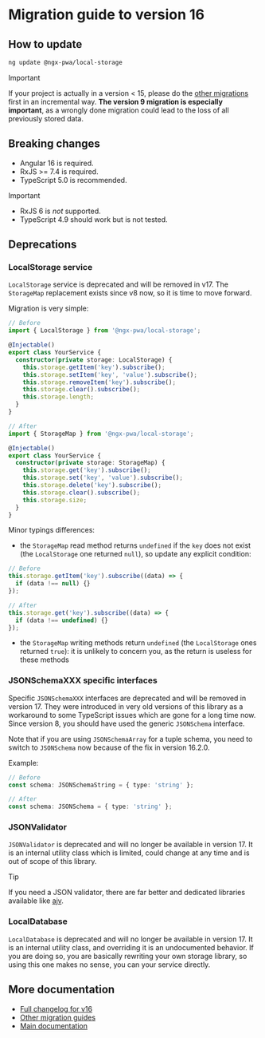 # Migration guide to version 16

## How to update

```bash
ng update @ngx-pwa/local-storage
```

> [!IMPORTANT]
> If your project is actually in a version < 15, please do the [other migrations](../MIGRATION.md) first in an incremental way. **The version 9 migration is especially important**, as a wrongly done migration could lead to the loss of all previously stored data.

## Breaking changes

- Angular 16 is required.
- RxJS >= 7.4 is required.
- TypeScript 5.0 is recommended.

> [!IMPORTANT]
> - RxJS 6 is *not* supported.
> - TypeScript 4.9 should work but is not tested.

## Deprecations

### LocalStorage service

`LocalStorage` service is deprecated and will be removed in v17. The `StorageMap` replacement exists since v8 now, so it is time to move forward.

Migration is very simple:

```typescript
// Before
import { LocalStorage } from '@ngx-pwa/local-storage';

@Injectable()
export class YourService {
  constructor(private storage: LocalStorage) {
    this.storage.getItem('key').subscribe();
    this.storage.setItem('key', 'value').subscribe();
    this.storage.removeItem('key').subscribe();
    this.storage.clear().subscribe();
    this.storage.length;
  }
}

// After
import { StorageMap } from '@ngx-pwa/local-storage';

@Injectable()
export class YourService {
  constructor(private storage: StorageMap) {
    this.storage.get('key').subscribe();
    this.storage.set('key', 'value').subscribe();
    this.storage.delete('key').subscribe();
    this.storage.clear().subscribe();
    this.storage.size;
  }
}
```

Minor typings differences:
- the `StorageMap` read method returns `undefined` if the `key` does not exist (the `LocalStorage` one returned `null`), so update any explicit condition:
```typescript
// Before
this.storage.getItem('key').subscribe((data) => {
  if (data !== null) {}
});

// After
this.storage.get('key').subscribe((data) => {
  if (data !== undefined) {}
});
```
- the `StorageMap` writing methods return `undefined` (the `LocalStorage` ones returned `true`): it is unlikely to concern you, as the return is useless for these methods

### JSONSchemaXXX specific interfaces

Specific `JSONSchemaXXX` interfaces are deprecated and will be removed in version 17. They were introduced in very old versions of this library as a workaround to some TypeScript issues which are gone for a long time now. Since version 8, you should have used the generic `JSONSchema` interface.

Note that if you are using `JSONSchemaArray` for a tuple schema, you need to switch to `JSONSchema` now because of the fix in version 16.2.0.

Example:
```typescript
// Before
const schema: JSONSchemaString = { type: 'string' };

// After
const schema: JSONSchema = { type: 'string' };
```

### JSONValidator

`JSONValidator` is deprecated and will no longer be available in version 17. It is an internal utility class which is limited, could change at any time and is out of scope of this library.

> [!TIP]
> If you need a JSON validator, there are far better and dedicated libraries available like [ajv](https://ajv.js.org/).

### LocalDatabase

`LocalDatabase` is deprecated and will no longer be available in version 17. It is an internal utility class, and overriding it is an undocumented behavior. If you are doing so, you are basically rewriting your own storage library, so using this one makes no sense, you can your service directly.

## More documentation

- [Full changelog for v16](../CHANGELOG.md)
- [Other migration guides](../MIGRATION.md)
- [Main documentation](../README.md)
